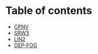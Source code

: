 # Table of contents

* [CPNV](README.md)
* [SRW3](srw3.md)
* [LIN2](lin2.md)
* [DEP-FOG](dep-fog.md)

